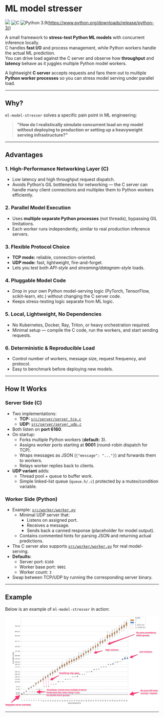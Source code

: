 # ML model stresser
![](https://img.shields.io/badge/version-v1.0.0-brightgreen.svg)
![C](https://img.shields.io/badge/C-GCC11-orange.svg)
![Python 3.9](https://img.shields.io/badge/python-3.9-brightgreen.svg)(https://www.python.org/downloads/release/python-3/)


A small framework to **stress-test Python ML models** with concurrent inference locally.  
C handles **fast I/O** and process management, while Python workers handle the actual ML prediction.  
You can drive load against the C server and observe how **throughput** and **latency** behave as it juggles multiple Python model workers.

A lightweight **C server** accepts requests and fans them out to multiple **Python worker processes** so you can stress model serving under parallel load.

---

## Why?

`ml-model-stresser` solves a specific pain point in ML engineering:

> **"How do I realistically simulate concurrent load on my model without deploying to production or setting up a heavyweight serving infrastructure?"**

---

## Advantages

### 1. High-Performance Networking Layer (C)
- Low latency and high throughput request dispatch.
- Avoids Python’s GIL bottlenecks for networking — the C server can handle many client connections and multiplex them to Python workers efficiently.

### 2. Parallel Model Execution
- Uses **multiple separate Python processes** (not threads), bypassing GIL limitations.
- Each worker runs independently, similar to real production inference servers.

### 3. Flexible Protocol Choice
- **TCP mode:** reliable, connection-oriented.
- **UDP mode:** fast, lightweight, fire-and-forget.
- Lets you test both *API-style* and *streaming/datagram-style* loads.

### 4. Pluggable Model Code
- Drop in your own Python model-serving logic (PyTorch, TensorFlow, scikit-learn, etc.) without changing the C server code.
- Keeps stress-testing logic separate from ML logic.

### 5. Local, Lightweight, No Dependencies
- No Kubernetes, Docker, Ray, Triton, or heavy orchestration required.
- Minimal setup — compile the C code, run the workers, and start sending requests.

### 6. Deterministic & Reproducible Load
- Control number of workers, message size, request frequency, and protocol.
- Easy to benchmark before deploying new models.

---

## How It Works

### **Server Side (C)**
- Two implementations:
  - **TCP:** [`src/server/server_tcp.c`](src/server/server_tcp.c)
  - **UDP:** [`src/server/server_udp.c`](src/server/server_udp.c)
- Both listen on **port 6160**.
- On startup:
  - Forks multiple Python workers (**default:** 3).
  - Assigns worker ports starting at **9001** (round-robin dispatch for TCP).
  - Wraps messages as JSON (`{"message": "..."}`) and forwards them to workers.
  - Relays worker replies back to clients.
- **UDP variant** adds:
  - Thread pool + queue to buffer work.
  - Simple linked-list queue (`queue.h/.c`) protected by a mutex/condition variable.

### **Worker Side (Python)**
- Example: [`src/worker/worker.py`](src/worker/worker.py)
  - Minimal UDP server that:
    - Listens on assigned port.
    - Receives a message.
    - Sends back a canned response (placeholder for model output).
  - Contains commented hints for parsing JSON and returning actual predictions.
- The C server also supports [`src/worker/worker.py`](src/worker/worker.py) for real model-serving.
- **Defaults:**
  - Server port: `6160`
  - Worker base port: `9001`
  - Worker count: `3`
- Swap between TCP/UDP by running the corresponding server binary.

---

## Example

Below is an example of `ml-model-stresser` in action:

![Example Run](resources/readme/example.png)

---
